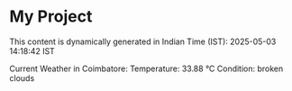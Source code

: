 # My Project

This content is dynamically generated in Indian Time (IST): 2025-05-03 14:18:42 IST


Current Weather in Coimbatore:
Temperature: 33.88 °C
Condition: broken clouds
